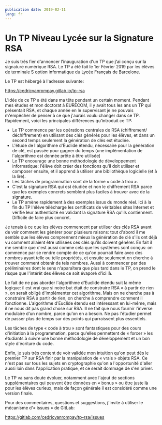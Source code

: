 ```yaml
---
publication date: 2019-02-11
lang: fr
---
```


# Un TP Niveau Lycée sur la Signature RSA

Je suis très fier d'annoncer l'inauguration d'un TP que j'ai conçu sur la signature numérique RSA. Le TP a été fait le 1er Février 2019 par les élèves de terminale S option informatique du Lycée Français de Barcelone.

Le TP est hébergé à l'adresse suivante:

<https://cedricvanrompay.gitlab.io/tp-rsa>

L'idée de ce TP a été dans ma tête pendant un certain moment. Pendant mes études et mon doctorat à EURECOM, il y avait tous les ans un TP qui présentait RSA, et chaque année en le supervisant je ne pouvais m'empêcher de penser à ce que j'aurais voulu changer dans ce TP. Rapidement, voici les principales différences qu'introduit ce TP:

- Le TP commence par les opérations centrales de RSA (chiffrement/ déchiffrement) en utilisant des clés générés pour les élèves, et dans un second temps seulement la génération de clés est étudiée.
- L'étude de l'algorithme d'Euclide étendu, nécessaire pour la génération de clé, est passée pour gagner du temps (une implémentation de l'algorithme est donnée prête à être utilisée)
- Le TP encourage une bonne méthodologie de développement informatique: l'élève doit créer des fonctions qu'il doit utiliser et composer ensuite, et il apprend à utiliser une bibliothèque logicielle (et à la lire).
- Les tâches de programmation sont de la forme « code à trou ».
- C'est la signature RSA qui est étudiée et non le chiffrement RSA parce que les exemples concrets semblent plus faciles à trouver avec de la signature.
- Le TP amène rapidement à des exemples issus du monde réel. Ici à la fin du TP l'élève télécharge les certificats de véritables sites Internet et vérifie leur authenticité en validant la signature RSA qu'ils contiennent. Difficile de faire plus concret.

Je tenais à ce que les élèves commencent par utiliser des clés RSA avant de voir comment les générer pour plusieurs raisons: tout d'abord il me semble que les élèves comprennent mieux la génération de clé s'ils ont déjà vu comment allaient être utilisées ces clés qu'ils doivent générer. En fait il me semble que c'est aussi comme cela que les systèmes sont conçus: on commence par se rendre compte de ce qu'on pourrait faire avec des nombres ayant telle ou telle propriétés, et ensuite seulement on cherche à trouver comment obtenir de tels nombres. Aussi à commencer par des préliminaires dont le sens n'aparaîtera que plus tard dans le TP, on prend le risque que l'intérêt des élèves ce soit évaporé d'ici là.

Le fait de ne pas aborder l'algorithme d'Euclide étendu suit la même logique: il est vrai que si notre but était de construire RSA « à partir de rien », on serait obligé d'implémenter cet algorithme. Mais on ne cherche pas à construire RSA à partir de rien, on cherche à comprendre comment il fonctionne. L'algorithme d'Euclide étendu est intéressant en lui-même, mais il ne nous dit pas grand chose sur RSA. Il ne fait que nous fournir l'inverse modulaire d'un nombre, parce qu'on en a besoin. Ne pas l'étudier permet de passer plus de temps sur des points qui parraissent plus essentiels.

Les tâches de type « code à trou » sont fantastiques pour des cours d'initiation à la programmation, parce qu'elles permettent de « forcer » les étudiants à suivre une bonne méthodologie de développement et un bon style d'écriture du code.

Enfin, je suis très content de voir validée mon intuition qu'on peut dès le premier TP sur RSA finir par la manipulation de « vrais » objets RSA. Ce n'est pas sur tous les sujets en cryptographie qu'on a l'opportunité d'aller aussi loin dans l'application pratique, et ce serait dommage de s'en priver.

Le TP va sans doute évoluer, notamment avec l'ajout de sections supplémentaires qui peuvent être données en « bonus » ou être juste là pour les élèves curieux, mais de façon générale il est considéré comme une version finale.

Pour des commentaires, questions et suggestions, j'invite à utiliser le mécanisme d'« issues » de GitLab:

<https://gitlab.com/cedricvanrompay/tp-rsa/issues>

